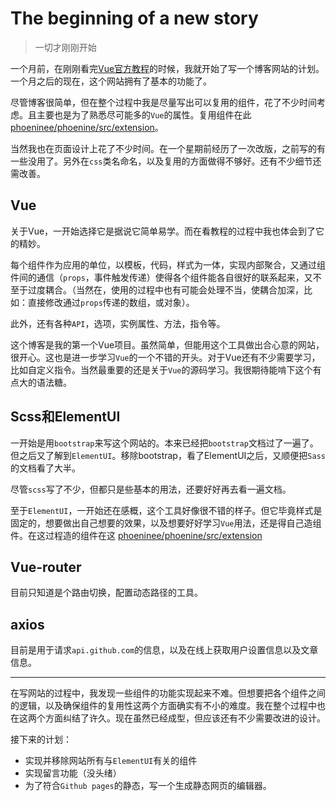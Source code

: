 # The beginning of a new story

> 一切才刚刚开始

一个月前，在刚刚看完[Vue官方教程](https://cn.vuejs.org/v2/guide/)的时候，我就开始了写一个博客网站的计划。一个月之后的现在，这个网站拥有了基本的功能了。

尽管博客很简单，但在整个过程中我是尽量写出可以复用的组件，花了不少时间考虑。且主要也是为了熟悉尽可能多的`Vue`的属性。复用组件在此[phoeninee/phoenine/src/extension](https://github.com/phoeninee/Phoenine/tree/master/src/extension)。

当然我也在页面设计上花了不少时间。在一个星期前经历了一次改版，之前写的有一些没用了。另外在`css`类名命名，以及复用的方面做得不够好。还有不少细节还需改善。

## Vue

关于Vue，一开始选择它是据说它简单易学。而在看教程的过程中我也体会到了它的精妙。

每个组件作为应用的单位，以模板，代码，样式为一体，实现内部聚合，又通过组件间的通信（`props`，事件触发传递）使得各个组件能各自很好的联系起来，又不至于过度耦合。（当然在，使用的过程中也有可能会处理不当，使耦合加深，比如：直接修改通过`props`传递的数组，或对象）。

此外，还有各种`API`，选项，实例属性、方法，指令等。

这个博客是我的第一个Vue项目。虽然简单，但能用这个工具做出合心意的网站，很开心。这也是进一步学习`Vue`的一个不错的开头。对于Vue还有不少需要学习，比如自定义指令。当然最重要的还是关于`Vue`的源码学习。我很期待能啃下这个有点大的语法糖。

## Scss和ElementUI

一开始是用`bootstrap`来写这个网站的。本来已经把`bootstrap`文档过了一遍了。但之后又了解到`ElementUI`。移除bootstrap，看了ElementUI之后，又顺便把`Sass`的文档看了大半。

尽管`scss`写了不少，但都只是些基本的用法，还要好好再去看一遍文档。

至于`ElementUI`，一开始还在感概，这个工具好像很不错的样子。但它毕竟样式是固定的，想要做出自己想要的效果，以及想要好好学习`Vue`用法，还是得自己造组件。在这过程造的组件在这 [phoeninee/phoenine/src/extension](https://github.com/phoeninee/Phoenine/tree/master/src/extension)

## Vue-router

目前只知道是个路由切换，配置动态路径的工具。

## axios

目前是用于请求`api.github.com`的信息，以及在线上获取用户设置信息以及文章信息。

---

在写网站的过程中，我发现一些组件的功能实现起来不难。但想要把各个组件之间的逻辑，以及确保组件的复用性这两个方面确实有不小的难度。我在整个过程中也在这两个方面纠结了许久。现在虽然已经成型，但应该还有不少需要改进的设计。

接下来的计划：

- 实现并移除网站所有与`ElementUI`有关的组件
- 实现留言功能（没头绪）
- 为了符合`Github pages`的静态，写一个生成静态网页的编辑器。

